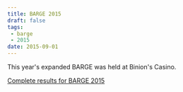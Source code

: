 ```yaml
---
title: BARGE 2015
draft: false
tags:
 - barge
 - 2015
date: 2015-09-01
---
```


This year's expanded BARGE was held at Binion's Casino.

[Complete results for BARGE 2015](/barge/results/2015)
